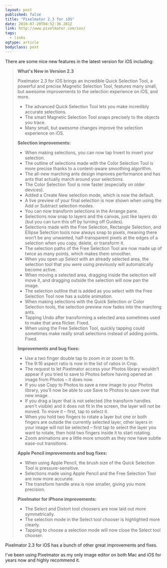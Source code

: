 ```yaml
---
layout: post 
published: false 
title: "Pixelmator 2.3 for iOS" 
date: 2016-07-20T04:52:36.281Z 
link: http://www.pixelmator.com/ios/ 
tags:
  - links
ogtype: article 
bodyclass: post 
---
```


There are some nice new features in the latest version for iOS including:

> **What's New in Version 2.3**
> 
> Pixelmator 2.3 for iOS brings an incredible Quick Selection Tool, a powerful and precise Magnetic Selection Tool, features many small, but awesome improvements to the selection experience on iOS, and more.
> 
> * The advanced Quick Selection Tool lets you make incredibly accurate selections.
> * The smart Magnetic Selection Tool snaps precisely to the objects you trace.
> * Many small, but awesome changes improve the selection experience on iOS.
> 
> **Selection improvements:**
> 
> * When making selections, you can now tap Invert to invert your selection.
> * The outline of selections made with the Color Selection Tool is more precise thanks to a content-aware smoothing algorithm.
> * The all-new marching ants design improves performance and has ants that actually march around your selections.
> * The Color Selection Tool is now faster (especially on older devices).
> * Added a Create New selection mode, which is now the default.
> * A live preview of your final selection is now shown when using the Add or Subtract selection modes.
> * You can now transform selections in the Arrange pane.
> * Selections now snap to layers and the canvas, just like layers do (but you can turn this off by turning off Guides).
> * Selections made with the Free Selection, Rectangle Selection, and Ellipse Selection tools now always snap to pixels, meaning there won’t be any unwanted, half-transparent pixels at the edges of a selection when you copy, delete, or transform it. 
> * The selection paths of the Free Selection Tool are now made up of twice as many points, which makes them smoother.
> * When you open up Select with an already selected area, the selection tool that you were using previously will automatically become active.
> * When moving a selected area, dragging inside the selection will move it, and dragging outside the selection will now pan the image.
> * The selection outline that is added as you select with the Free Selection Tool now has a subtle animation.
> * When making selections with the Quick Selection or Color Selection tools, the selection preview now fades into the marching ants.
> * Tapping Undo after transforming a selected area sometimes used to make that area flicker. Fixed.
> * When using the Free Selection Tool, quickly tapping could sometimes make really small selections instead of adding points. Fixed.
> 
> **Improvements and bug fixes:**
> 
> * Use a two finger double tap to zoom in or zoom to fit.
> * The 9:16 aspect ratio is now in the list of ratios in Crop.
> * The request to let Pixelmator access your Photos library wouldn’t appear if you tried to save to Photos before having opened an image from Photos – it does now.
> * If you use Copy to Photos to save a new image to your Photos library, you’ll now be able to use Save to Photos to save over that new image.
> * If you drag a layer that is not selected (the transform handles aren't visible) and it does not fit in the screen, the layer will not be moved. To move it – first, tap to select it.
> * When you hold two fingers to rotate a layer but one or both fingers are outside the currently selected layer, other layers in your image will not be selected – first tap to select the layer you want to rotate, then hold two fingers inside it to start rotating.
> * Zoom animations are a little more smooth as they now have subtle ease-out transitions.
> 
> **Apple Pencil improvements and bug fixes:**
> 
> * When using Apple Pencil, the brush size of the Quick Selection Tool is pressure-sensitive.
> * Selections made using Apple Pencil and the Free Selection Tool are now more accurate.
> * The transform handle area is now smaller, giving you more precision.
> 
> **Pixelmator for iPhone improvements:**
> 
> * The Select and Distort tool choosers are now laid out more symmetrically.
> * The selection mode in the Select tool chooser is highlighted more clearly.
> * Tapping to choose a selection mode will now close the Select tool chooser.
 
Pixelmator 2.3 for iOS has a bunch of other great improvements and fixes.

I've been using Pixelmator as my only image editor on both Mac and iOS for years now and highly recommend it.